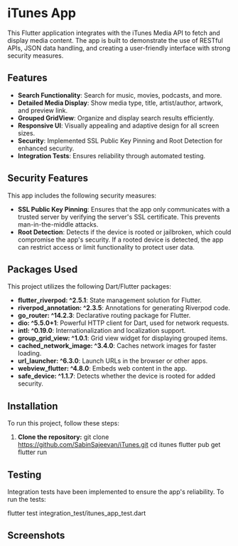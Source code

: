 # iTunes App

This Flutter application integrates with the iTunes Media API to fetch and display media content. The app is built to demonstrate the use of RESTful APIs, JSON data handling, and creating a user-friendly interface with strong security measures.

## Features

- **Search Functionality**: Search for music, movies, podcasts, and more.
- **Detailed Media Display**: Show media type, title, artist/author, artwork, and preview link.
- **Grouped GridView**: Organize and display search results efficiently.
- **Responsive UI**: Visually appealing and adaptive design for all screen sizes.
- **Security**: Implemented SSL Public Key Pinning and Root Detection for enhanced security.
- **Integration Tests**: Ensures reliability through automated testing.

## Security Features

This app includes the following security measures:

- **SSL Public Key Pinning**: Ensures that the app only communicates with a trusted server by verifying the server's SSL certificate. This prevents man-in-the-middle attacks.
- **Root Detection**: Detects if the device is rooted or jailbroken, which could compromise the app's security. If a rooted device is detected, the app can restrict access or limit functionality to protect user data.

## Packages Used

This project utilizes the following Dart/Flutter packages:

- **flutter_riverpod: ^2.5.1**: State management solution for Flutter.
- **riverpod_annotation: ^2.3.5**: Annotations for generating Riverpod code.
- **go_router: ^14.2.3**: Declarative routing package for Flutter.
- **dio: ^5.5.0+1**: Powerful HTTP client for Dart, used for network requests.
- **intl: ^0.19.0**: Internationalization and localization support.
- **group_grid_view: ^1.0.1**: Grid view widget for displaying grouped items.
- **cached_network_image: ^3.4.0**: Caches network images for faster loading.
- **url_launcher: ^6.3.0**: Launch URLs in the browser or other apps.
- **webview_flutter: ^4.8.0**: Embeds web content in the app.
- **safe_device: ^1.1.7**: Detects whether the device is rooted for added security.

## Installation

To run this project, follow these steps:

1. **Clone the repository:**
   git clone https://github.com/SabinSajeevan/iTunes.git
   cd itunes
   flutter pub get
   flutter run

## Testing

Integration tests have been implemented to ensure the app's reliability. To run the tests:


flutter test integration_test/itunes_app_test.dart

## Screenshots
